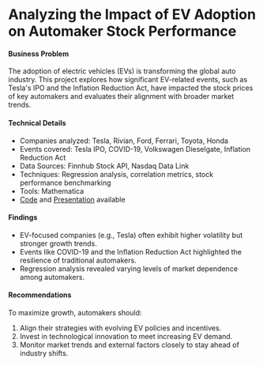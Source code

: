 # Analyzing the Impact of EV Adoption on Automaker Stock Performance

#### Business Problem
The adoption of electric vehicles (EVs) is transforming the global auto industry. This project explores how significant EV-related events, such as Tesla's IPO and the Inflation Reduction Act, have impacted the stock prices of key automakers and evaluates their alignment with broader market trends.

#### Technical Details
* Companies analyzed: Tesla, Rivian, Ford, Ferrari, Toyota, Honda
* Events covered: Tesla IPO, COVID-19, Volkswagen Dieselgate, Inflation Reduction Act
* Data Sources: Finnhub Stock API, Nasdaq Data Link
* Techniques: Regression analysis, correlation metrics, stock performance benchmarking
* Tools: Mathematica
* [Code](https://github.com/javeriamalik06/Data-Storytelling/blob/main/Final_Project_Group%2013.nb) and [Presentation](https://github.com/javeriamalik06/Data-Storytelling/blob/main/Data%20Storytelling%20Presentation.pptx) available

#### Findings
* EV-focused companies (e.g., Tesla) often exhibit higher volatility but stronger growth trends.
* Events like COVID-19 and the Inflation Reduction Act highlighted the resilience of traditional automakers.
* Regression analysis revealed varying levels of market dependence among automakers.

#### Recommendations
To maximize growth, automakers should:
1. Align their strategies with evolving EV policies and incentives.
2. Invest in technological innovation to meet increasing EV demand.
3. Monitor market trends and external factors closely to stay ahead of industry shifts.
